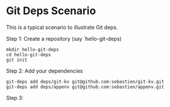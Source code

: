 # Git Deps Scenario

This is a typical scenario to illustrate Git deps.

Step 1: Create a repository (say `hello-git-deps)

```
mkdir hello-git-deps
cd hello-git-deps
git init
```

Step 2: Add your dependencies

```
git-deps add deps/git-kv git@github.com:sebastien/git-kv.git
git-deps add deps/appenv git@github.com:sebastien/appenv.git
```

Step 3:

